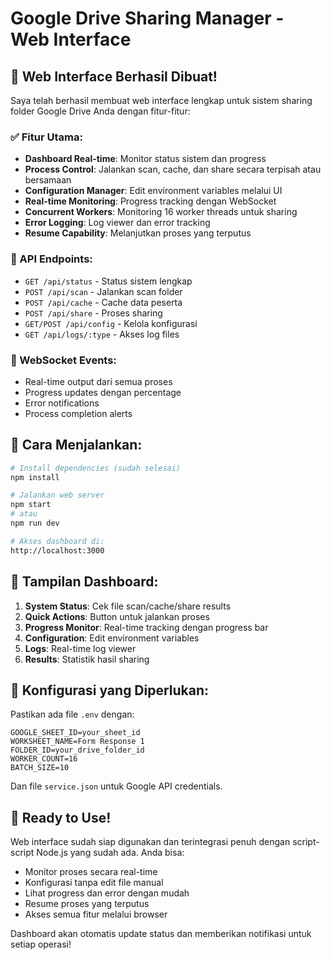 # Google Drive Sharing Manager - Web Interface

## 🚀 Web Interface Berhasil Dibuat!

Saya telah berhasil membuat web interface lengkap untuk sistem sharing folder Google Drive Anda dengan fitur-fitur:

### ✅ Fitur Utama:
- **Dashboard Real-time**: Monitor status sistem dan progress
- **Process Control**: Jalankan scan, cache, dan share secara terpisah atau bersamaan  
- **Configuration Manager**: Edit environment variables melalui UI
- **Real-time Monitoring**: Progress tracking dengan WebSocket
- **Concurrent Workers**: Monitoring 16 worker threads untuk sharing
- **Error Logging**: Log viewer dan error tracking
- **Resume Capability**: Melanjutkan proses yang terputus

### 🎯 API Endpoints:
- `GET /api/status` - Status sistem lengkap
- `POST /api/scan` - Jalankan scan folder
- `POST /api/cache` - Cache data peserta
- `POST /api/share` - Proses sharing
- `GET/POST /api/config` - Kelola konfigurasi
- `GET /api/logs/:type` - Akses log files

### 🔧 WebSocket Events:
- Real-time output dari semua proses
- Progress updates dengan percentage
- Error notifications
- Process completion alerts

## 🚀 Cara Menjalankan:

```bash
# Install dependencies (sudah selesai)
npm install

# Jalankan web server
npm start
# atau
npm run dev

# Akses dashboard di:
http://localhost:3000
```

## 📱 Tampilan Dashboard:

1. **System Status**: Cek file scan/cache/share results
2. **Quick Actions**: Button untuk jalankan proses
3. **Progress Monitor**: Real-time tracking dengan progress bar
4. **Configuration**: Edit environment variables
5. **Logs**: Real-time log viewer
6. **Results**: Statistik hasil sharing

## 🔧 Konfigurasi yang Diperlukan:

Pastikan ada file `.env` dengan:
```env
GOOGLE_SHEET_ID=your_sheet_id
WORKSHEET_NAME=Form Response 1
FOLDER_ID=your_drive_folder_id
WORKER_COUNT=16
BATCH_SIZE=10
```

Dan file `service.json` untuk Google API credentials.

## 🎉 Ready to Use!

Web interface sudah siap digunakan dan terintegrasi penuh dengan script-script Node.js yang sudah ada. Anda bisa:

- Monitor proses secara real-time
- Konfigurasi tanpa edit file manual
- Lihat progress dan error dengan mudah
- Resume proses yang terputus
- Akses semua fitur melalui browser

Dashboard akan otomatis update status dan memberikan notifikasi untuk setiap operasi!